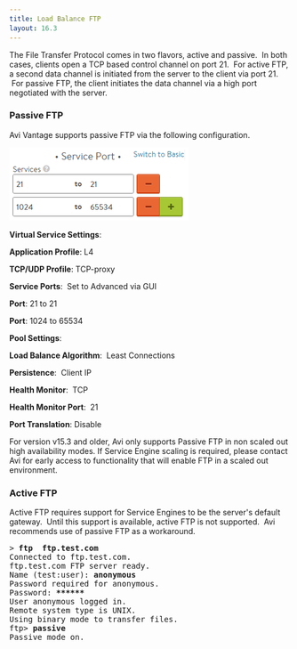 ```yaml
---
title: Load Balance FTP
layout: 16.3
---
```

The File Transfer Protocol comes in two flavors, active and passive.  In both cases, clients open a TCP based control channel on port 21.  For active FTP, a second data channel is initiated from the server to the client via port 21.  For passive FTP, the client initiates the data channel via a high port negotiated with the server.  

### Passive FTP

Avi Vantage supports passive FTP via the following configuration.

<a href="img/FTP-Ports.png"><img class="size-full wp-image-195 alignright" src="img/FTP-Ports.png" alt="FTP Ports" width="322" height="131"></a>

**Virtual Service Settings**: 

**Application Profile**: L4 

**TCP/UDP Profile**: TCP-proxy 

**Service Ports**:  Set to Advanced via GUI 

**Port**: 21 to 21 

**Port**: 1024 to 65534 

**Pool Settings**: 

**Load Balance Algorithm**:  Least Connections 

**Persistence**:  Client IP 

**Health Monitor**:  TCP 

**Health Monitor Port**:  21 

**Port Translation**: Disable 

For version v15.3 and older, Avi only supports Passive FTP in non scaled out high availability modes. If Service Engine scaling is required, please contact Avi for early access to functionality that will enable FTP in a scaled out environment.


### Active FTP

Active FTP requires support for Service Engines to be the server's default gateway.  Until this support is available, active FTP is not supported.  Avi recommends use of passive FTP as a workaround.

<pre>&gt; <strong>ftp  ftp.test.com</strong>
Connected to ftp.test.com.
ftp.test.com FTP server ready.
Name (test:user): <strong>anonymous</strong>
Password required for anonymous.
Password: <strong>******</strong>
User anonymous logged in.
Remote system type is UNIX.
Using binary mode to transfer files.
ftp&gt; <strong>passive</strong>
Passive mode on.</pre> 